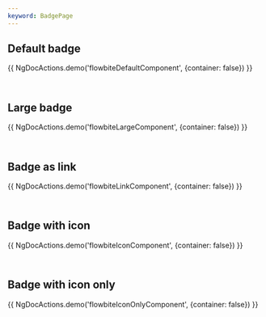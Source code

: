 ```yaml
---
keyword: BadgePage
---
```


## Default badge

{{ NgDocActions.demo('flowbiteDefaultComponent', {container: false}) }}

```html file="./_default.component.ts"#L10-L18 group="default" name="html"

```

```typescript file="./_default.component.ts"#L1-L1 group="default" name="typescript"

```

## Large badge

{{ NgDocActions.demo('flowbiteLargeComponent', {container: false}) }}

```html file="./_large.component.ts"#L10-L50 group="large" name="html"

```

```typescript file="./_large.component.ts"#L1-L1 group="large" name="typescript"

```

## Badge as link

{{ NgDocActions.demo('flowbiteLinkComponent', {container: false}) }}

```html file="./_link.component.ts"#L10-L50 group="link" name="html"

```

```typescript file="./_link.component.ts"#L1-L1 group="link" name="typescript"

```

## Badge with icon

{{ NgDocActions.demo('flowbiteIconComponent', {container: false}) }}

```html file="./_icon.component.ts"#L10-L21 group="icon" name="html"

```

```typescript file="./_icon.component.ts"#L1-L1 group="icon" name="typescript"

```

## Badge with icon only

{{ NgDocActions.demo('flowbiteIconOnlyComponent', {container: false}) }}

```html file="./_icon-only.component.ts"#L10-L36 group="icon-only" name="html"

```

```typescript file="./_icon-only.component.ts"#L1-L1 group="icon-only" name="typescript"

```
